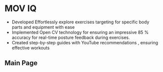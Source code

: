 # MOV IQ
- Developed Effortlessly explore exercises targeting for specific body parts and equipment with
ease
- Implemented Open CV technology for ensuring an impressive 85 % accuracy for real-time
posture feedback during exercises.
- Created step-by-step guides with YouTube recommendations , ensuring effective workouts

## Main Page

